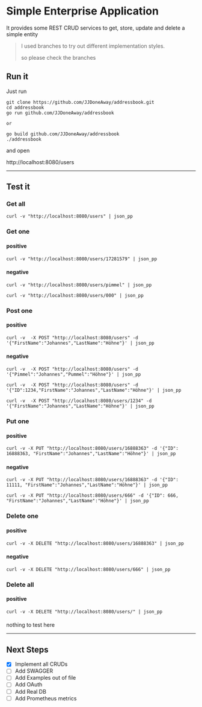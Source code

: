 # Simple Enterprise Application 

It provides some REST CRUD services to get, store, update and delete a simple entity

> 
> I used branches to try out different implementation styles. 
>
> so please check the branches
>


## Run it
Just run 
```
git clone https://github.com/JJDoneAway/addressbook.git
cd addressbook
go run github.com/JJDoneAway/addressbook

or

go build github.com/JJDoneAway/addressbook
./addressbook
````
and open

http://localhost:8080/users

----
## Test it

### Get all
```
curl -v "http://localhost:8080/users" | json_pp
```

### Get one
#### positive
```
curl -v "http://localhost:8080/users/17281579" | json_pp
```
#### negative
```
curl -v "http://localhost:8080/users/pimmel" | json_pp
```
```
curl -v "http://localhost:8080/users/000" | json_pp
```

### Post one
#### positive
```
curl -v  -X POST "http://localhost:8080/users" -d '{"FirstName":"Johannes","LastName":"Höhne"}' | json_pp
```
#### negative
```
curl -v  -X POST "http://localhost:8080/users" -d '{"Pimmel":"Johannes","Pummel":"Höhne"}' | json_pp
```
```
curl -v  -X POST "http://localhost:8080/users" -d '{"ID":1234,"FirstName":"Johannes","LastName":"Höhne"}' | json_pp
```
```
curl -v  -X POST "http://localhost:8080/users/1234" -d '{"FirstName":"Johannes","LastName":"Höhne"}' | json_pp
```

### Put one
#### positive
```
curl -v -X PUT "http://localhost:8080/users/16888363" -d '{"ID": 16888363, "FirstName":"Johannes","LastName":"Höhne"}' | json_pp
```
#### negative
```
curl -v -X PUT "http://localhost:8080/users/16888363" -d '{"ID": 11111, "FirstName":"Johannes","LastName":"Höhne"}' | json_pp
```
```
curl -v -X PUT "http://localhost:8080/users/666" -d '{"ID": 666, "FirstName":"Johannes","LastName":"Höhne"}' | json_pp
```

### Delete one
#### positive
```
curl -v -X DELETE "http://localhost:8080/users/16888363" | json_pp
```
#### negative
```
curl -v -X DELETE "http://localhost:8080/users/666" | json_pp
```

### Delete all
#### positive
```
curl -v -X DELETE "http://localhost:8080/users/" | json_pp
```
####
nothing to test here




---
## Next Steps

- [x] Implement all CRUDs
- [ ] Add SWAGGER
- [ ] Add Examples out of file
- [ ] Add OAuth
- [ ] Add Real DB
- [ ] Add Prometheus metrics